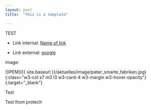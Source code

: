```yaml
---
layout: post
title:  "This is a template"

---
```


TEST


- Link internal: 
[Name of link]({{site.baseurl}}/aktuelles/download/1707_querschnitt_s.6-7.pdf)

- Link external:
<a href="www.google.com">google</a>

image:

![IPEM]({{ site.baseurl }}/aktuelles/image/peter_smarte_fabriken.jpg){:class="w3-col s7 m3 l3 w3-card-4 w3-margin w3-hover-opacity"}{:target="_blank"}


Test

Test from protech
